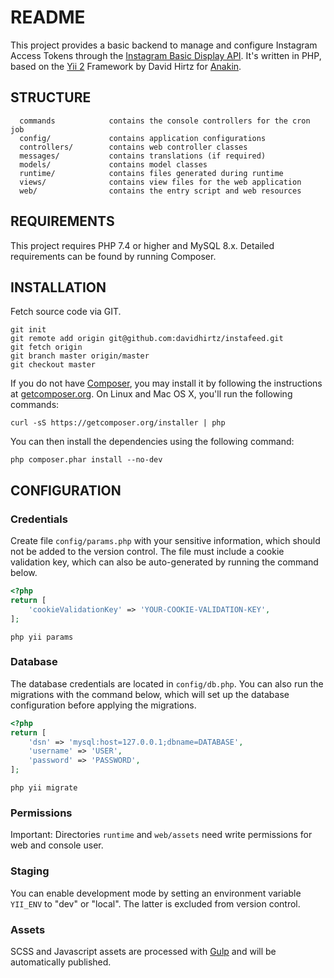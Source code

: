 README
============================

This project provides a basic backend to manage and configure Instagram Access Tokens through the [Instagram Basic Display API](https://developers.facebook.com/docs/instagram-basic-display-api). It's written in PHP, based on the [Yii 2](http://www.yiiframework.com/) Framework by David Hirtz for [Anakin](https://www.anakin.co/).

STRUCTURE
-------------------

      commands            contains the console controllers for the cron job
      config/             contains application configurations
      controllers/        contains web controller classes
      messages/           contains translations (if required) 
      models/             contains model classes
      runtime/            contains files generated during runtime
      views/              contains view files for the web application
      web/                contains the entry script and web resources

REQUIREMENTS
------------

This project requires PHP 7.4 or higher and MySQL 8.x. Detailed requirements can be found by running
Composer.


INSTALLATION
------------

Fetch source code via GIT.

~~~
git init
git remote add origin git@github.com:davidhirtz/instafeed.git
git fetch origin
git branch master origin/master
git checkout master
~~~

If you do not have [Composer](http://getcomposer.org/), you may install it by following the instructions
at [getcomposer.org](http://getcomposer.org/doc/00-intro.md#installation-nix). On Linux and Mac OS X, you'll run the
following commands:

~~~
curl -sS https://getcomposer.org/installer | php
~~~

You can then install the dependencies using the following command:

~~~
php composer.phar install --no-dev
~~~

CONFIGURATION
-------------

### Credentials

Create file `config/params.php` with your sensitive information, which should not be added to the version control. The
file must include a cookie validation key, which can also be auto-generated by running the command below.

```php
<?php
return [
    'cookieValidationKey' => 'YOUR-COOKIE-VALIDATION-KEY',
];
```

~~~
php yii params
~~~

### Database

The database credentials are located in `config/db.php`. You can also run the migrations with the command below, which
will set up the database configuration before applying the migrations.

```php
<?php
return [
    'dsn' => 'mysql:host=127.0.0.1;dbname=DATABASE',
    'username' => 'USER',
    'password' => 'PASSWORD',
];
```

~~~
php yii migrate
~~~

### Permissions

Important: Directories `runtime` and `web/assets` need write permissions for web and console user.

### Staging

You can enable development mode by setting an environment variable `YII_ENV` to "dev" or "local". The latter is excluded
from version control.

### Assets

SCSS and Javascript assets are processed with [Gulp](https://gulpjs.com/) and will be automatically published.
